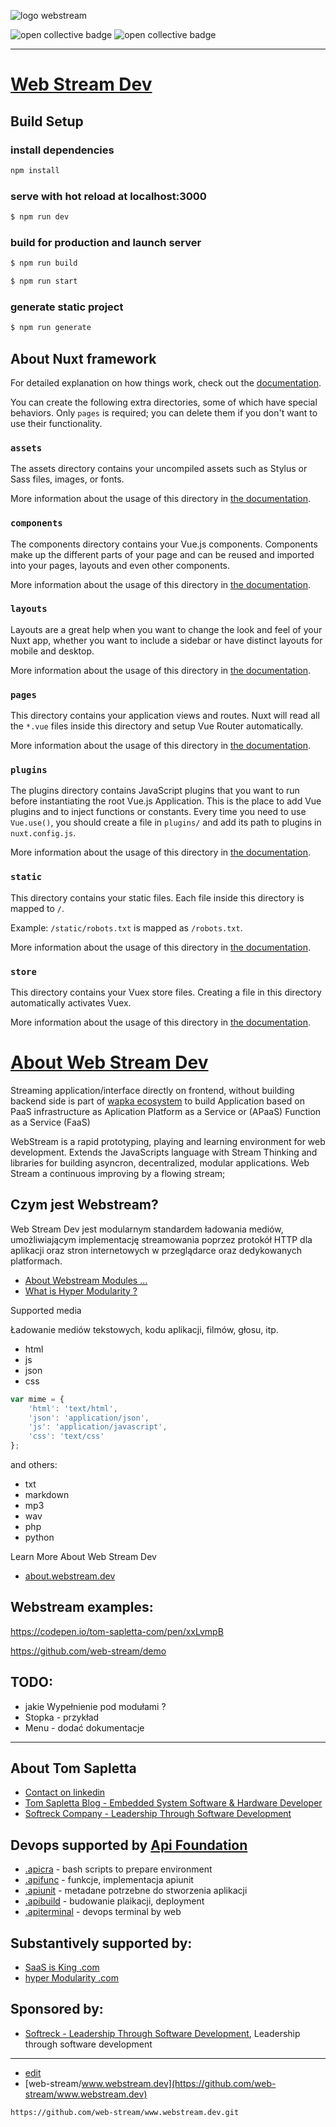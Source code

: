 ![logo webstream](https://logo.webstream.dev/3/cover.png)

<img alt="open collective badge" src="https://opencollective.com/webstream/tiers/backer/badge.svg?label=backer&color=brightgreen" />
<img alt="open collective badge" src="https://opencollective.com/webstream/tiers/sponsor/badge.svg?label=sponsor&color=brightgreen" />
<object type="image/svg+xml" data="https://opencollective.com/webstream/tiers/backer.svg?avatarHeight=36&width=600"></object>

---

# [Web Stream Dev](https://www.webstream.dev/)

## Build Setup


### install dependencies
```bash
npm install
```

### serve with hot reload at localhost:3000
```bash
$ npm run dev
```

### build for production and launch server
```bash
$ npm run build
```
```bash
$ npm run start
```

### generate static project
```bash
$ npm run generate
```

## About Nuxt framework

For detailed explanation on how things work, check out the [documentation](https://nuxtjs.org).

You can create the following extra directories, some of which have special behaviors. Only `pages` is required; you can delete them if you don't want to use their functionality.

### `assets`

The assets directory contains your uncompiled assets such as Stylus or Sass files, images, or fonts.

More information about the usage of this directory in [the documentation](https://nuxtjs.org/docs/2.x/directory-structure/assets).

### `components`

The components directory contains your Vue.js components. Components make up the different parts of your page and can be reused and imported into your pages, layouts and even other components.

More information about the usage of this directory in [the documentation](https://nuxtjs.org/docs/2.x/directory-structure/components).

### `layouts`

Layouts are a great help when you want to change the look and feel of your Nuxt app, whether you want to include a sidebar or have distinct layouts for mobile and desktop.

More information about the usage of this directory in [the documentation](https://nuxtjs.org/docs/2.x/directory-structure/layouts).


### `pages`

This directory contains your application views and routes. Nuxt will read all the `*.vue` files inside this directory and setup Vue Router automatically.

More information about the usage of this directory in [the documentation](https://nuxtjs.org/docs/2.x/get-started/routing).

### `plugins`

The plugins directory contains JavaScript plugins that you want to run before instantiating the root Vue.js Application. This is the place to add Vue plugins and to inject functions or constants. Every time you need to use `Vue.use()`, you should create a file in `plugins/` and add its path to plugins in `nuxt.config.js`.

More information about the usage of this directory in [the documentation](https://nuxtjs.org/docs/2.x/directory-structure/plugins).

### `static`

This directory contains your static files. Each file inside this directory is mapped to `/`.

Example: `/static/robots.txt` is mapped as `/robots.txt`.

More information about the usage of this directory in [the documentation](https://nuxtjs.org/docs/2.x/directory-structure/static).

### `store`

This directory contains your Vuex store files. Creating a file in this directory automatically activates Vuex.

More information about the usage of this directory in [the documentation](https://nuxtjs.org/docs/2.x/directory-structure/store).



# [About Web Stream Dev](https://www.webstream.dev/)

Streaming application/interface directly on frontend, without building backend side is part of [wapka ecosystem](https://docs.wapka.pl/) to build Application
based on PaaS infrastructure as Aplication Platform as a Service or (APaaS) Function as a Service (FaaS)

WebStream is a rapid prototyping, playing and learning environment for web development.
Extends the JavaScripts language with Stream Thinking and libraries for building asyncron, decentralized, modular applications.
Web Stream a continuous improving by a flowing stream;

## Czym jest Webstream?

Web Stream Dev jest modularnym standardem ładowania mediów, umożliwiającym implementację streamowania poprzez protokół HTTP dla aplikacji oraz stron internetowych w przeglądarce oraz dedykowanych platformach.

+ [About Webstream Modules ...](https://modules.webstream.dev)
+ [What is Hyper Modularity ?](https://www.hypermodularity.com/)


Supported media

Ładowanie mediów tekstowych, kodu aplikacji, filmów, głosu, itp.

+ html
+ js
+ json
+ css

```js
var mime = {
	'html': 'text/html',
	'json': 'application/json',
	'js': 'application/javascript',
	'css': 'text/css'
};
```

and others:
+ txt
+ markdown
+ mp3
+ wav
+ php
+ python

Learn More About Web Stream Dev

+ [about.webstream.dev](https://about.webstream.dev/)


## Webstream examples:

https://codepen.io/tom-sapletta-com/pen/xxLvmpB

https://github.com/web-stream/demo


## TODO:

+ jakie Wypełnienie pod modułami ?
+ Stopka - przykład
+ Menu - dodać dokumentacje





---

## About Tom Sapletta

+ [Contact on linkedin](https://www.linkedin.com/in/tom-sapletta-com/)
+ [Tom Sapletta Blog - Embedded System Software & Hardware Developer](https://tom.sapletta.com/)
+ [Softreck Company - Leadership Through Software Development](https://softreck.com/)


## Devops supported by [Api Foundation](https://www.apifoundation.com)

+ [.apicra](https://www.apicra.com) - bash scripts to prepare environment
+ [.apifunc](https://www.apifunc.com) - funkcje, implementacja apiunit
+ [.apiunit](https://www.apiunit.com) - metadane potrzebne do stworzenia aplikacji
+ [.apibuild](https://www.apibuild.com) - budowanie plaikacji, deployment
+ [.apiterminal](https://www.apiterminal.com) - devops terminal by web


## Substantively supported by:

+ [SaaS is King .com](https://www.saasisking.com/)
+ [hyper Modularity .com](https://www.hypermodularity.com/)


## Sponsored by:

+ [Softreck - Leadership Through Software Development](https://softreck.com/), Leadership through software development



---
+ [edit](https://github.com/web-stream/www.webstream.dev/edit/main/README.md)
+ [web-stream/www.webstream.dev](https://github.com/web-stream/www.webstream.dev)
```
https://github.com/web-stream/www.webstream.dev.git
```

